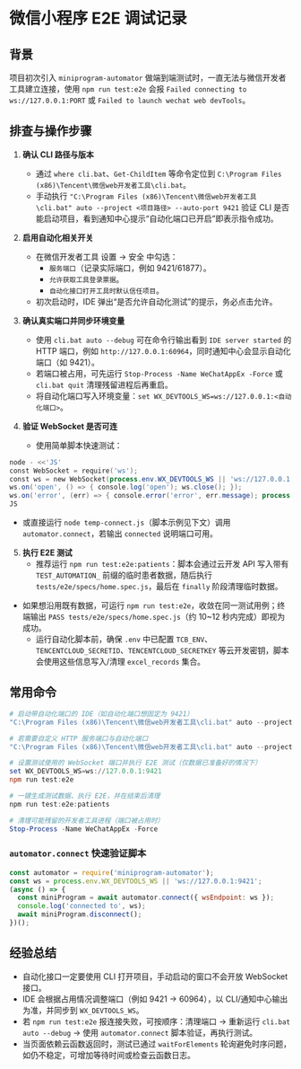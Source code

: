 ﻿# 微信小程序 E2E 调试记录

## 背景

项目初次引入 `miniprogram-automator` 做端到端测试时，一直无法与微信开发者工具建立连接，使用 `npm run test:e2e` 会报 `Failed connecting to ws://127.0.0.1:PORT` 或 `Failed to launch wechat web devTools`。

## 排查与操作步骤

1. **确认 CLI 路径与版本**
   - 通过 `where cli.bat`、`Get-ChildItem` 等命令定位到 `C:\Program Files (x86)\Tencent\微信web开发者工具\cli.bat`。
   - 手动执行 `"C:\Program Files (x86)\Tencent\微信web开发者工具\cli.bat" auto --project <项目路径> --auto-port 9421` 验证 CLI 是否能启动项目，看到通知中心提示“自动化端口已开启”即表示指令成功。

2. **启用自动化相关开关**
   - 在微信开发者工具 设置 → 安全 中勾选：
     - `服务端口`（记录实际端口，例如 9421/61877）。
     - `允许获取工具登录票据`。
     - `自动化接口打开工具时默认信任项目`。
   - 初次启动时，IDE 弹出“是否允许自动化测试”的提示，务必点击允许。

3. **确认真实端口并同步环境变量**
   - 使用 `cli.bat auto --debug` 可在命令行输出看到 `IDE server started` 的 HTTP 端口，例如 `http://127.0.0.1:60964`，同时通知中心会显示自动化端口（如 9421）。
   - 若端口被占用，可先运行 `Stop-Process -Name WeChatAppEx -Force` 或 `cli.bat quit` 清理残留进程后再重启。
   - 将自动化端口写入环境变量：`set WX_DEVTOOLS_WS=ws://127.0.0.1:<自动化端口>`。

4. **验证 WebSocket 是否可连**
   - 使用简单脚本快速测试：

```powershell
node - <<'JS'
const WebSocket = require('ws');
const ws = new WebSocket(process.env.WX_DEVTOOLS_WS || 'ws://127.0.0.1:9421');
ws.on('open', () => { console.log('open'); ws.close(); });
ws.on('error', (err) => { console.error('error', err.message); process.exit(1); });
JS
```

   - 或直接运行 `node temp-connect.js`（脚本示例见下文）调用 `automator.connect`，若输出 `connected` 说明端口可用。

5. **执行 E2E 测试**
   - 推荐运行 `npm run test:e2e:patients`：脚本会通过云开发 API 写入带有 `TEST_AUTOMATION_` 前缀的临时患者数据，随后执行 `tests/e2e/specs/home.spec.js`，最后在 `finally` 阶段清理临时数据。
 - 如果想沿用既有数据，可运行 `npm run test:e2e`，收敛在同一测试用例；终端输出 `PASS tests/e2e/specs/home.spec.js`（约 10~12 秒内完成）即视为成功。
   - 运行自动化脚本前，确保 `.env` 中已配置 `TCB_ENV`、`TENCENTCLOUD_SECRETID`、`TENCENTCLOUD_SECRETKEY` 等云开发密钥，脚本会使用这些信息写入/清理 `excel_records` 集合。

## 常用命令

```powershell
# 启动带自动化端口的 IDE（如自动化端口想固定为 9421）
"C:\Program Files (x86)\Tencent\微信web开发者工具\cli.bat" auto --project "C:\Users\86152\work\test01" --auto-port 9421

# 若需要自定义 HTTP 服务端口与自动化端口
"C:\Program Files (x86)\Tencent\微信web开发者工具\cli.bat" auto --project "C:\Users\86152\work\test01" --port 9422 --auto-port 9421 --trust-project

# 设置测试使用的 WebSocket 端口并执行 E2E 测试（仅数据已准备好的情况下）
set WX_DEVTOOLS_WS=ws://127.0.0.1:9421
npm run test:e2e

# 一键生成测试数据、执行 E2E，并在结束后清理
npm run test:e2e:patients

# 清理可能残留的开发者工具进程（端口被占用时）
Stop-Process -Name WeChatAppEx -Force
```

### `automator.connect` 快速验证脚本

```javascript
const automator = require('miniprogram-automator');
const ws = process.env.WX_DEVTOOLS_WS || 'ws://127.0.0.1:9421';
(async () => {
  const miniProgram = await automator.connect({ wsEndpoint: ws });
  console.log('connected to', ws);
  await miniProgram.disconnect();
})();
```

## 经验总结

- 自动化接口一定要使用 CLI 打开项目，手动启动的窗口不会开放 WebSocket 接口。
- IDE 会根据占用情况调整端口（例如 9421 → 60964），以 CLI/通知中心输出为准，并同步到 `WX_DEVTOOLS_WS`。
- 若 `npm run test:e2e` 报连接失败，可按顺序：清理端口 → 重新运行 `cli.bat auto --debug` → 使用 `automator.connect` 脚本验证，再执行测试。
- 当页面依赖云函数返回时，测试已通过 `waitForElements` 轮询避免时序问题，如仍不稳定，可增加等待时间或检查云函数日志。

